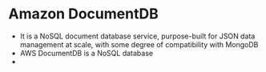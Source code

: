 
# Amazon DocumentDB 
- It is a NoSQL document database service, purpose-built for JSON data management at scale, with some degree of 
  compatibility with MongoDB
- AWS DocumentDB is a NoSQL database
- 